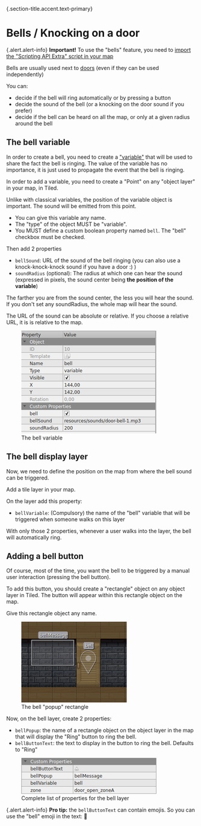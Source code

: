 {.section-title.accent.text-primary}
# Bells / Knocking on a door

{.alert.alert-info}
**Important!** To use the "bells" feature, you need to [import the "Scripting API Extra" script in your map](about.md#importing-the-extended-features)

Bells are usually used next to [doors](doors.md) (even if they can be used independently)

You can:

- decide if the bell will ring automatically or by pressing a button
- decide the sound of the bell (or a knocking on the door sound if you prefer)
- decide if the bell can be heard on all the map, or only at a given radius around the bell

## The bell variable

In order to create a bell, you need to create a ["variable"](https://workadventu.re/map-building/api-state.md) that will 
be used to share the fact the bell is ringing.
The value of the variable has no importance, it is just used to propagate the event that the bell is ringing.

In order to add a variable, you need to create a "Point" on any "object layer" in your map, in Tiled.

Unlike with classical variables, the position of the variable object is important. The sound will be emitted from this point.

- You can give this variable any name.
- The "type" of the object MUST be "variable".
- You MUST define a custom boolean property named `bell`. The "bell" checkbox must be checked.

Then add 2 properties

- `bellSound`: URL of the sound of the bell ringing (you can also use a knock-knock-knock sound if you have a door :) )
- `soundRadius` (optional): The radius at which one can hear the sound (expressed in pixels, the sound center being **the position of the variable**)

The farther you are from the sound center, the less you will hear the sound. If you don't set any soundRadius, the whole
map will hear the sound.

The URL of the sound can be absolute or relative. If you choose a relative URL, it is is relative to the map. 

<figure class="figure">
    <img class="figure-img img-fluid rounded" src="images/bell_variable.png" alt="" />
    <figcaption class="figure-caption">The bell variable</figcaption>
</figure>

## The bell display layer

Now, we need to define the position on the map from where the bell sound can be triggered.

Add a tile layer in your map.

On the layer add this property:

- `bellVariable`: (Compulsory) the name of the "bell" variable that will be triggered when someone walks on this layer
  
With only those 2 properties, whenever a user walks into the layer, the bell will automatically ring.

## Adding a bell button

Of course, most of the time, you want the bell to be triggered by a manual user interaction (pressing the bell button).

To add this button, you should create a "rectangle" object on any object layer in Tiled. The button will appear within this
rectangle object on the map.

Give this rectangle object any name.

<figure class="figure">
    <img class="figure-img img-fluid rounded" src="images/bell_popup.png" alt="" />
    <figcaption class="figure-caption">The bell "popup" rectangle</figcaption>
</figure>

Now, on the bell layer, create 2 properties:

- `bellPopup`: the name of a rectangle object on the object layer in the map that will display the "Ring" button to ring the bell.
- `bellButtonText`: the text to display in the button to ring the bell. Defaults to "Ring"

<figure class="figure">
    <img class="figure-img img-fluid rounded" src="images/bell_layer.png" alt="" />
    <figcaption class="figure-caption">Complete list of properties for the bell layer</figcaption>
</figure>

{.alert.alert-info}
**Pro tip:** the `bellButtonText` can contain emojis. So you can use the "bell" emoji in the text: 🔔
